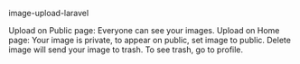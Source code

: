 image-upload-laravel

Upload on Public page: Everyone can see your images.
Upload on Home page: Your image is private, to appear on public, set image to public.
Delete image will send your image to trash. To see trash, go to profile.
